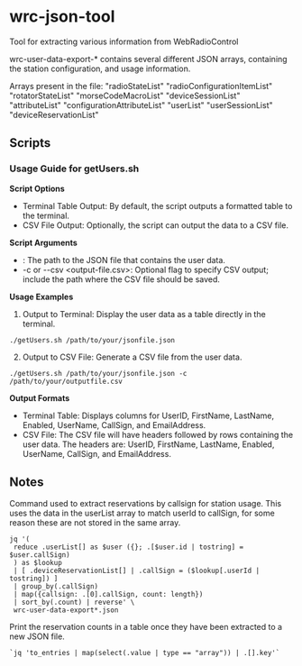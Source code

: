 # wrc-json-tool
Tool for extracting various information from WebRadioControl

wrc-user-data-export-* contains several different JSON arrays, containing the station configuration, and usage information.

Arrays present in the file:
    "radioStateList"
    "radioConfigurationItemList"
    "rotatorStateList"
    "morseCodeMacroList"
    "deviceSessionList"
    "attributeList"
    "configurationAttributeList"
    "userList"
    "userSessionList"
    "deviceReservationList"

## Scripts

### Usage Guide for getUsers.sh

**Script Options**

* Terminal Table Output: By default, the script outputs a formatted table to the terminal.
* CSV File Output: Optionally, the script can output the data to a CSV file.

**Script Arguments**

* <path-to-json-file>: The path to the JSON file that contains the user data.
* -c or --csv <output-file.csv>: Optional flag to specify CSV output; include the path where the CSV file should be saved.

**Usage Examples**

1. Output to Terminal:
Display the user data as a table directly in the terminal.
```
./getUsers.sh /path/to/your/jsonfile.json
```

2. Output to CSV File:
Generate a CSV file from the user data.
```
./getUsers.sh /path/to/your/jsonfile.json -c /path/to/your/outputfile.csv
```

**Output Formats**

* Terminal Table: Displays columns for UserID, FirstName, LastName, Enabled, UserName, CallSign, and EmailAddress.
* CSV File: The CSV file will have headers followed by rows containing the user data. The headers are: UserID, FirstName, LastName, Enabled, UserName, CallSign, and EmailAddress.

## Notes

Command used to extract reservations by callsign for station usage. This uses the data in the userList array to match userId to callSign, for some reason these are not stored in the same array.
    
    jq '(
     reduce .userList[] as $user ({}; .[$user.id | tostring] = $user.callSign)
     ) as $lookup
     | [ .deviceReservationList[] | .callSign = ($lookup[.userId | tostring]) ]
     | group_by(.callSign)
     | map({callsign: .[0].callSign, count: length})
     | sort_by(.count) | reverse' \
     wrc-user-data-export*.json

Print the reservation counts in a table once they have been extracted to a new JSON file.

    `jq 'to_entries | map(select(.value | type == "array")) | .[].key'`
